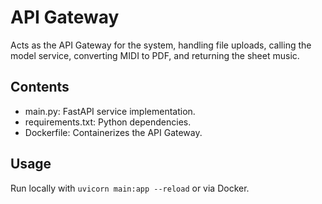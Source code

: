 # API Gateway
Acts as the API Gateway for the system, handling file uploads, calling the model service, converting MIDI to PDF, and returning the sheet music.

## Contents
- main.py: FastAPI service implementation.
- requirements.txt: Python dependencies.
- Dockerfile: Containerizes the API Gateway.

## Usage
Run locally with `uvicorn main:app --reload` or via Docker.

